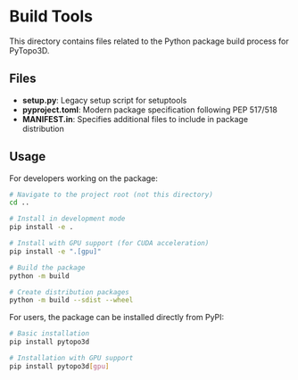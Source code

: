 # Build Tools

This directory contains files related to the Python package build process for PyTopo3D.

## Files

- **setup.py**: Legacy setup script for setuptools
- **pyproject.toml**: Modern package specification following PEP 517/518
- **MANIFEST.in**: Specifies additional files to include in package distribution

## Usage

For developers working on the package:

```bash
# Navigate to the project root (not this directory)
cd ..

# Install in development mode
pip install -e .

# Install with GPU support (for CUDA acceleration)
pip install -e ".[gpu]"

# Build the package
python -m build

# Create distribution packages
python -m build --sdist --wheel
```

For users, the package can be installed directly from PyPI:
```bash
# Basic installation
pip install pytopo3d

# Installation with GPU support
pip install pytopo3d[gpu]
``` 